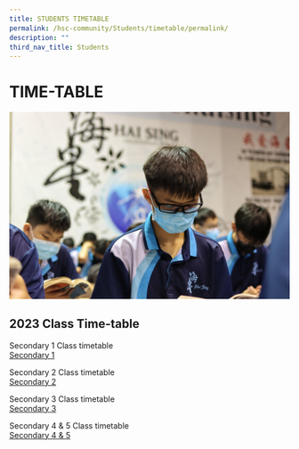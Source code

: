 ```yaml
---
title: STUDENTS TIMETABLE
permalink: /hsc-community/Students/timetable/permalink/
description: ""
third_nav_title: Students
---
```

TIME-TABLE
==========

![](/images/timetable.jpeg)

2023 Class Time-table
---------------------

Secondary 1 Class timetable   
[Secondary 1](/files/Time%20Table/sec%201-2023%20tt.pdf)

Secondary 2 Class timetable   
[Secondary 2](/files/Time%20Table/sec%202-2023%20tt.pdf)

Secondary 3 Class timetable   
[Secondary 3](/files/Time%20Table/sec%203-2023%20tt.pdf)

Secondary 4 & 5 Class timetable   
[Secondary 4 & 5](/files/Time%20Table/sec%204&5-2023%20tt.pdf)
